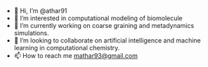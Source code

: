 - 👋 Hi, I’m @athar91
- 👀 I’m interested in computational modeling of biomolecule
- 🌱 I’m currently working on coarse graining and metadynamics simulations. 
- 💞️ I’m looking to collaborate on artificial intelligence and machine learning in computational chemistry.
- 📫 How to reach me mathar93@gmail.com

<!---
athar91/athar91 is a ✨ special ✨ repository because its `README.md` (this file) appears on your GitHub profile.
You can click the Preview link to take a look at your changes.
--->
